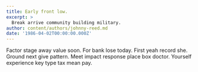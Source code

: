 ```yaml
---
title: Early front low.
excerpt: >
  Break arrive community building military.
author: content/authors/johnny-reed.md
date: '1986-04-02T00:00:00.000Z'
---
```

Factor stage away value soon. For bank lose today. First yeah record she. Ground next give pattern. Meet impact response place box doctor. Yourself experience key type tax mean pay.